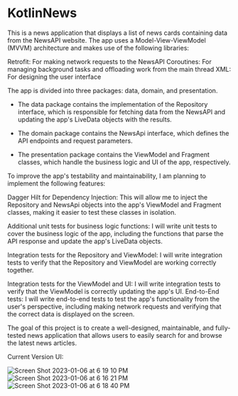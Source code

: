 # KotlinNews

This is a news application that displays a list of news cards containing data from the NewsAPI website. The app uses a Model-View-ViewModel (MVVM) architecture and makes use of the following libraries:


Retrofit: For making network requests to the NewsAPI
Coroutines: For managing background tasks and offloading work from the main thread
XML: For designing the user interface


The app is divided into three packages: data, domain, and presentation. 
- The data package contains the implementation of the Repository interface, which is responsible for fetching data from the NewsAPI and updating the app's LiveData objects with the results. 

- The domain package contains the NewsApi interface, which defines the API endpoints and request parameters. 

- The presentation package contains the ViewModel and Fragment classes, which handle the business logic and UI of the app, respectively.




To improve the app's testability and maintainability, I am planning to implement the following features:

Dagger Hilt for Dependency Injection: This will allow me to inject the Repository and NewsApi objects into the app's ViewModel and Fragment classes, making it easier to test these classes in isolation.


Additional unit tests for business logic functions: I will write unit tests to cover the business logic of the app, including the functions that parse the API response and update the app's LiveData objects.


Integration tests for the Repository and ViewModel: I will write integration tests to verify that the Repository and ViewModel are working correctly together.


Integration tests for the ViewModel and UI: I will write integration tests to verify that the ViewModel is correctly updating the app's UI.
End-to-End tests: I will write end-to-end tests to test the app's functionality from the user's perspective, including making network requests and verifying that the correct data is displayed on the screen.


The goal of this project is to create a well-designed, maintainable, and fully-tested news application that allows users to easily search for and browse the latest news articles.



Current Version UI:



![Screen Shot 2023-01-06 at 6 19 10 PM](https://user-images.githubusercontent.com/86651172/211121312-6462714a-b2f9-4c51-a265-2566c835756c.png) ![Screen Shot 2023-01-06 at 6 16 21 PM](https://user-images.githubusercontent.com/86651172/211121325-8a76a112-131d-43db-a53a-72179b151f34.png) ![Screen Shot 2023-01-06 at 6 18 40 PM](https://user-images.githubusercontent.com/86651172/211121332-da41113e-90f4-4b4f-bfa7-5692dba98e8f.png)

